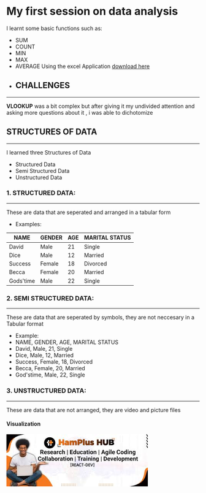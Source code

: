 # My first session on data analysis 

I learnt some basic functions such as:
-  SUM
-  COUNT
-  MIN
-  MAX
-  AVERAGE
  Using the excel Application [download here](https://www.microsoft.com/en-ng)
-  ## CHALLENGES
 ---
 **VLOOKUP** was a bit complex but after giving it my undivided attention and asking more questions about it , i was able to dichotomize
 ## STRUCTURES OF DATA
 ---
 I learned three Structures of Data
 - Structured Data
 - Semi Structured Data
 - Unstructured Data
### 1. STRUCTURED DATA:
---
 These are data that are seperated and arranged in a tabular form 
- Examples:
  
 |NAME|GENDER|AGE|MARITAL STATUS|
 |----|------|---|--------------|
 |David|Male|21|Single|
 |Dice|Male|12|Married|
 |Success|Female|18|Divorced|
 |Becca|Female|20|Married|
 |Gods'time|Male|22|Single|

 ### 2. SEMI STRUCTURED DATA:
 ---
 These are data that are seperated by symbols, they are not neccesary in a Tabular format
-  Example:
-  NAME, GENDER, AGE, MARITAL STATUS
-  David, Male, 21, Single
-  Dice, Male, 12, Married
-  Success, Female, 18, Divorced
-  Becca, Female, 20, Married
-  God'stime, Male, 22, Single
### 3. UNSTRUCTURED DATA:
---
These are data that are not arranged, they are video and picture files 
#### Visualization

![Image alt](https://github.com/heisdice1/SIWES-2025/blob/main/images.jpeg?raw=true)
